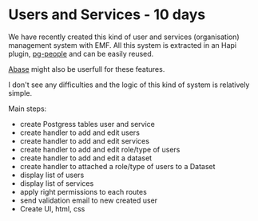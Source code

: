 # Users and Services - 10 days

We have recently created this kind of user and services (organisation) management system with EMF. All this system is extracted in an Hapi plugin, [pg-people](https://www.npmjs.com/package/pg-people) and can be easily reused.

[Abase](https://github.com/dwyl/abase) might also be userfull for these features.

I don't see any difficulties and the logic of this kind of system is relatively simple.

Main steps:

- create Postgress tables user and service
- create handler to add and edit users
- create handler to add and edit services
- create handler to add and edit role/type of users
- create handler to add and edit a dataset
- create handler to attached a role/type of users to a Dataset
- display list of users
- display list of services
- apply right permissions to each routes
- send validation email to new created user
- Create UI, html, css